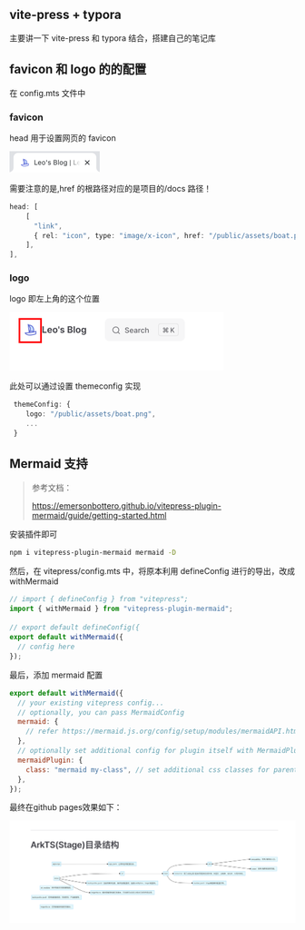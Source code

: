 ## vite-press + typora

主要讲一下 vite-press 和 typora 结合，搭建自己的笔记库

## favicon 和 logo 的的配置

在 config.mts 文件中

### favicon

head 用于设置网页的 favicon

<img src="../../../public/assets/vite-press/image-20231123230916724.png" alt="image-20231123230916724" style="zoom:50%;" />

需要注意的是,href 的根路径对应的是项目的/docs 路径！

```typescript
head: [
    [
      "link",
      { rel: "icon", type: "image/x-icon", href: "/public/assets/boat.png" },
    ],
],
```

### logo

logo 即左上角的这个位置

<img src="../../../public/assets/vite-press/image-20231123230826185.png" alt="image-20231123230826185" style="zoom:50%;" />

此处可以通过设置 themeconfig 实现

```typescript
 themeConfig: {
    logo: "/public/assets/boat.png",
    ...
 }
```

## Mermaid 支持

> 参考文档：
>
> https://emersonbottero.github.io/vitepress-plugin-mermaid/guide/getting-started.html

安装插件即可

```bash
npm i vitepress-plugin-mermaid mermaid -D
```

然后，在 vitepress/config.mts 中，将原本利用 defineConfig 进行的导出，改成 withMermaid

```javascript
// import { defineConfig } from "vitepress";
import { withMermaid } from "vitepress-plugin-mermaid";

// export default defineConfig({
export default withMermaid({
  // config here
});
```

最后，添加 mermaid 配置

```javascript
export default withMermaid({
  // your existing vitepress config...
  // optionally, you can pass MermaidConfig
  mermaid: {
    // refer https://mermaid.js.org/config/setup/modules/mermaidAPI.html#mermaidapi-configuration-defaults for options
  },
  // optionally set additional config for plugin itself with MermaidPluginConfig
  mermaidPlugin: {
    class: "mermaid my-class", // set additional css classes for parent container
  },
});
```

最终在github pages效果如下：

<img src="../../../public/assets/vite-press/image-20240113113604023.png" alt="image-20240113113604023" style="zoom:90%;" />
